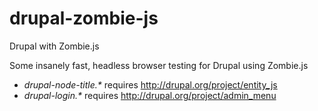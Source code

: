drupal-zombie-js
================

Drupal with Zombie.js

Some insanely fast, headless browser testing for Drupal using Zombie.js

- *drupal-node-title.&#42;* requires http://drupal.org/project/entity_js
- *drupal-login.&#42;* requires http://drupal.org/project/admin_menu
